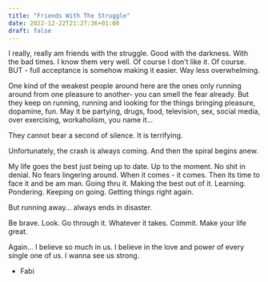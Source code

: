 ```yaml
---
title: "Friends With The Struggle"
date: 2022-12-22T21:27:36+01:00
draft: false
---
```


I really, really am friends with the struggle. Good with the darkness. With the bad times. I know them very well. Of course I don’t like it. Of course. BUT - full acceptance is somehow making it easier. Way less overwhelming. 

One kind of the weakest people around here are the ones only running around from one pleasure to another- you can smell the fear already. But they keep on running, running and looking for the things bringing pleasure, dopamine, fun. May it be partying, drugs, food, television, sex, social media, over exercising, workaholism, you name it… 

They cannot bear a second of silence. It is terrifying. 

Unfortunately, the crash is always coming. And then the spiral begins anew. 

My life goes the best just being up to date. Up to the moment. No shit in denial. No fears lingering around. When it comes - it comes. Then its time to face it and be am man. Going thru it. Making the best out of it. Learning. Pondering. Keeping on going. Getting things right again. 

But running away… always ends in disaster. 

Be brave. Look. Go through it. Whatever it takes. Commit. Make your life great. 

Again… I believe so much in us. I believe in the love and power of every single one of us. I wanna see us strong. 

- Fabi 